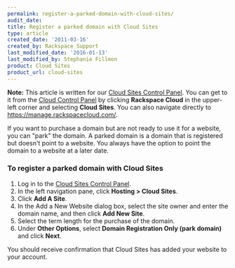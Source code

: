 ```yaml
---
permalink: register-a-parked-domain-with-cloud-sites/
audit_date:
title: Register a parked domain with Cloud Sites
type: article
created_date: '2011-03-16'
created_by: Rackspace Support
last_modified_date: '2016-01-13'
last_modified_by: Stephanie Fillmon
product: Cloud Sites
product_url: cloud-sites
---
```


**Note:** This article is written for our [Cloud Sites Control Panel](https://manage.rackspacecloud.com/). You can get to it from the [Cloud Control Panel](https://mycloud.rackspace.com) by clicking **Rackspace Cloud** in the upper-left corner and selecting **Cloud Sites**. You can also navigate directly to <https://manage.rackspacecloud.com/>.

If you want to purchase a domain but are not ready to use it for a
website, you can "park" the domain. A parked domain is a domain that is
registered but doesn't point to a website. You always have the option to
point the domain to a website at a later date.

### To register a parked domain with Cloud Sites

1.  Log in to the [Cloud Sites Control Panel](http://manage.rackspacecloud.com).
2.  In the left navigation pane, click **Hosting > Cloud Sites**.
3.  Click **Add A Site**.
4.  In the Add a New Website dialog box, select the site owner and enter
    the domain name, and then click **Add New Site**.
5.  Select the term length for the purchase of the domain.
6.  Under **Other Options**, select **Domain Registration Only
    (park domain)** and click **Next**.

You should receive confirmation that Cloud Sites has added your website
to your account.
